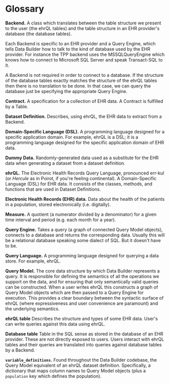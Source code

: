 # Glossary

**Backend.**
A class which translates between the table structure we present to the user (the ehrQL tables) and the table structure in an EHR provider's database (the database tables).

Each Backend is specific to an EHR provider and a Query Engine, which tells Data Builder how to talk to the kind of database used by the EHR provider. For instance the TPP backend uses the MSSQLQueryEngine which knows how to connect to Microsoft SQL Server and speak Transact-SQL to it.

A Backend is not required in order to connect to a database. If the structure of the database tables exactly matches the structure of the ehrQL tables then there is no translation to be done. In that case, we can query the database just be specifying the appropriate Query Engine.

**Contract.**
A specification for a collection of EHR data.
A Contract is fulfilled by a Table.

**Dataset Definition.**
Describes, using ehrQL, the EHR data to extract from a Backend.

**Domain-Specific Language (DSL).**
A programming language designed for a specific application domain.
For example, ehrQL is a DSL;
it is a programming language designed for the specific application domain of EHR data.

**Dummy Data.**
Randomly-generated data used as a substitute for the EHR data when generating a dataset from a dataset definition.

**ehrQL.**
The Electronic Health Records Query Language, pronounced  err-kul (or *Hercule* as in Poirot, if you're feeling continental).
A Domain-Specific Language (DSL) for EHR data.
It consists of the classes, methods, and functions that are used in Dataset Definitions.

**Electronic Health Records (EHR) data.**
Data about the health of the patients in a population, stored electronically (i.e. digitally).

**Measure.**
A quotient (a numerator divided by a denominator) for a given time interval and period (e.g. each month for a year).

**Query Engine.**
Takes a query (a graph of connected Query Model objects), connects to a database and returns the corresponding data. Usually this will be a relational database speaking some dialect of SQL. But it doesn't have to be.

**Query Language.**
A programming language designed for querying a data store.
For example, ehrQL.

**Query Model.**
The core data structure by which Data Builder represents a query. It is responsible for defining the semantics of all the operations we support on the data, and for ensuring that only semantically valid queries can be constructed. When a user writes ehrQL this constructs a graph of Query Model objects which are then passed to a Query Engine for execution. This provides a clear boundary between the syntactic surface of ehrQL (where expressiveness and user convenience are paramount) and the underlying semantics.

**ehrQL table**
Describes the structure and types of some EHR data. User's can write queries against this data using ehrQL.

**Database table**
Table in the SQL sense as stored in the database of an EHR provider. These are not directly exposed to users. Users interact with ehrQL tables and their queries are translated into queries against database tables by a Backend.

**`variable_definitions`.**
Found throughout the Data Builder codebase, the Query Model equivalent of an ehrQL dataset definition. Specifically, a dictionary that maps column names to Query Model objects (plus a `population` key which defines the population).
